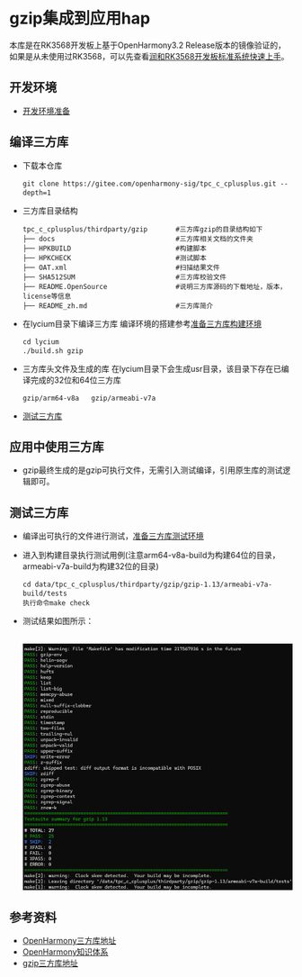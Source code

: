 # gzip集成到应用hap
本库是在RK3568开发板上基于OpenHarmony3.2 Release版本的镜像验证的，如果是从未使用过RK3568，可以先查看[润和RK3568开发板标准系统快速上手](https://gitee.com/openharmony-sig/knowledge_demo_temp/tree/master/docs/rk3568_helloworld)。
## 开发环境
- [开发环境准备](../../../docs/hap_integrate_environment.md)
## 编译三方库
- 下载本仓库
  ```shell
  git clone https://gitee.com/openharmony-sig/tpc_c_cplusplus.git --depth=1
  ```
- 三方库目录结构
  ```shell
  tpc_c_cplusplus/thirdparty/gzip       #三方库gzip的目录结构如下
  ├── docs                              #三方库相关文档的文件夹
  ├── HPKBUILD                          #构建脚本
  ├── HPKCHECK                          #测试脚本
  ├── OAT.xml                           #扫描结果文件
  ├── SHA512SUM                         #三方库校验文件
  ├── README.OpenSource                 #说明三方库源码的下载地址，版本，license等信息
  ├── README_zh.md                      #三方库简介
  ```
- 在lycium目录下编译三方库 
  编译环境的搭建参考[准备三方库构建环境](../../../lycium/README.md#1编译环境准备)
  
  ```shell
  cd lycium
  ./build.sh gzip
  ```
- 三方库头文件及生成的库
  在lycium目录下会生成usr目录，该目录下存在已编译完成的32位和64位三方库
  
  ```shell
  gzip/arm64-v8a   gzip/armeabi-v7a
  ```
- [测试三方库](#测试三方库)
## 应用中使用三方库
- gzip最终生成的是gzip可执行文件，无需引入测试编译，引用原生库的测试逻辑即可。
## 测试三方库
- 编译出可执行的文件进行测试，[准备三方库测试环境](../../../lycium/README.md#3ci环境准备)
- 进入到构建目录执行测试用例(注意arm64-v8a-build为构建64位的目录，armeabi-v7a-build为构建32位的目录)
  ```
  cd data/tpc_c_cplusplus/thirdparty/gzip/gzip-1.13/armeabi-v7a-build/tests
  执行命令make check
  ```
- 测试结果如图所示：

  &nbsp;![gzip_tests](pic/gzip_tests.PNG)

## 参考资料
*   [OpenHarmony三方库地址](https://gitee.com/openharmony-tpc)
*   [OpenHarmony知识体系](https://gitee.com/openharmony-sig/knowledge)
*   [gzip三方库地址](https://www.gnu.org/software/gzip/)